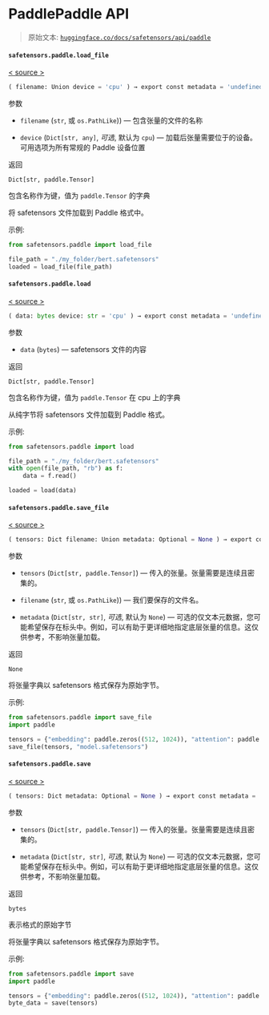 # PaddlePaddle API

> 原始文本: [`huggingface.co/docs/safetensors/api/paddle`](https://huggingface.co/docs/safetensors/api/paddle)

#### `safetensors.paddle.load_file`

[< source >](https://github.com/huggingface/safetensors/blob/main/bindings/python/py_src/safetensors/paddle.py#L101)

```py
( filename: Union device = 'cpu' ) → export const metadata = 'undefined';Dict[str, paddle.Tensor]
```

参数

+   `filename` (`str`, 或 `os.PathLike`)) — 包含张量的文件的名称

+   `device` (`Dict[str, any]`, *可选*, 默认为 `cpu`) — 加载后张量需要位于的设备。可用选项为所有常规的 Paddle 设备位置

返回

`Dict[str, paddle.Tensor]`

包含名称作为键，值为 `paddle.Tensor` 的字典

将 safetensors 文件加载到 Paddle 格式中。

示例:

```py
from safetensors.paddle import load_file

file_path = "./my_folder/bert.safetensors"
loaded = load_file(file_path)
```

#### `safetensors.paddle.load`

[< source >](https://github.com/huggingface/safetensors/blob/main/bindings/python/py_src/safetensors/paddle.py#L74)

```py
( data: bytes device: str = 'cpu' ) → export const metadata = 'undefined';Dict[str, paddle.Tensor]
```

参数

+   `data` (`bytes`) — safetensors 文件的内容

返回

`Dict[str, paddle.Tensor]`

包含名称作为键，值为 `paddle.Tensor` 在 cpu 上的字典

从纯字节将 safetensors 文件加载到 Paddle 格式。

示例:

```py
from safetensors.paddle import load

file_path = "./my_folder/bert.safetensors"
with open(file_path, "rb") as f:
    data = f.read()

loaded = load(data)
```

#### `safetensors.paddle.save_file`

[< source >](https://github.com/huggingface/safetensors/blob/main/bindings/python/py_src/safetensors/paddle.py#L39)

```py
( tensors: Dict filename: Union metadata: Optional = None ) → export const metadata = 'undefined';None
```

参数

+   `tensors` (`Dict[str, paddle.Tensor]`) — 传入的张量。张量需要是连续且密集的。

+   `filename` (`str`, 或 `os.PathLike`)) — 我们要保存的文件名。

+   `metadata` (`Dict[str, str]`, *可选*, 默认为 `None`) — 可选的仅文本元数据，您可能希望保存在标头中。例如，可以有助于更详细地指定底层张量的信息。这仅供参考，不影响张量加载。

返回

`None`

将张量字典以 safetensors 格式保存为原始字节。

示例:

```py
from safetensors.paddle import save_file
import paddle

tensors = {"embedding": paddle.zeros((512, 1024)), "attention": paddle.zeros((256, 256))}
save_file(tensors, "model.safetensors")
```

#### `safetensors.paddle.save`

[< source >](https://github.com/huggingface/safetensors/blob/main/bindings/python/py_src/safetensors/paddle.py#L10)

```py
( tensors: Dict metadata: Optional = None ) → export const metadata = 'undefined';bytes
```

参数

+   `tensors` (`Dict[str, paddle.Tensor]`) — 传入的张量。张量需要是连续且密集的。

+   `metadata` (`Dict[str, str]`, *可选*, 默认为 `None`) — 可选的仅文本元数据，您可能希望保存在标头中。例如，可以有助于更详细地指定底层张量的信息。这仅供参考，不影响张量加载。

返回

`bytes`

表示格式的原始字节

将张量字典以 safetensors 格式保存为原始字节。

示例:

```py
from safetensors.paddle import save
import paddle

tensors = {"embedding": paddle.zeros((512, 1024)), "attention": paddle.zeros((256, 256))}
byte_data = save(tensors)
```

